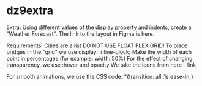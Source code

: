 # dz9extra
Extra:
Using different values of the display property and indents, create a "Weather Forecast". The link to the layout in Figma is here.

Requirements:
Cities are a list
DO NOT USE FLOAT FLEX GRID!
To place bridges in the "grid" we use display: inline-block;
Make the width of each point in percentages (for example: width: 50%)
For the effect of changing transparency, we use :hover and opacity
We take the icons from here - link

For smooth animations, we use the CSS code: *{transition: all .1s ease-in;}
